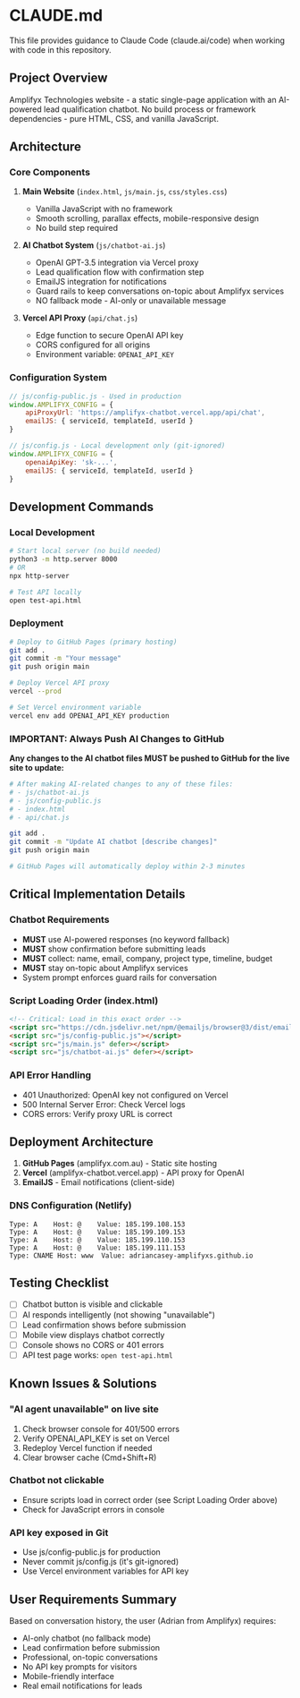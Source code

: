 # CLAUDE.md

This file provides guidance to Claude Code (claude.ai/code) when working with code in this repository.

## Project Overview
Amplifyx Technologies website - a static single-page application with an AI-powered lead qualification chatbot. No build process or framework dependencies - pure HTML, CSS, and vanilla JavaScript.

## Architecture

### Core Components
1. **Main Website** (`index.html`, `js/main.js`, `css/styles.css`)
   - Vanilla JavaScript with no framework
   - Smooth scrolling, parallax effects, mobile-responsive design
   - No build step required

2. **AI Chatbot System** (`js/chatbot-ai.js`)
   - OpenAI GPT-3.5 integration via Vercel proxy
   - Lead qualification flow with confirmation step
   - EmailJS integration for notifications
   - Guard rails to keep conversations on-topic about Amplifyx services
   - NO fallback mode - AI-only or unavailable message

3. **Vercel API Proxy** (`api/chat.js`)
   - Edge function to secure OpenAI API key
   - CORS configured for all origins
   - Environment variable: `OPENAI_API_KEY`

### Configuration System
```javascript
// js/config-public.js - Used in production
window.AMPLIFYX_CONFIG = {
    apiProxyUrl: 'https://amplifyx-chatbot.vercel.app/api/chat',
    emailJS: { serviceId, templateId, userId }
}

// js/config.js - Local development only (git-ignored)
window.AMPLIFYX_CONFIG = {
    openaiApiKey: 'sk-...',
    emailJS: { serviceId, templateId, userId }
}
```

## Development Commands

### Local Development
```bash
# Start local server (no build needed)
python3 -m http.server 8000
# OR
npx http-server

# Test API locally
open test-api.html
```

### Deployment
```bash
# Deploy to GitHub Pages (primary hosting)
git add .
git commit -m "Your message"
git push origin main

# Deploy Vercel API proxy
vercel --prod

# Set Vercel environment variable
vercel env add OPENAI_API_KEY production
```

### IMPORTANT: Always Push AI Changes to GitHub
**Any changes to the AI chatbot files MUST be pushed to GitHub for the live site to update:**
```bash
# After making AI-related changes to any of these files:
# - js/chatbot-ai.js
# - js/config-public.js
# - index.html
# - api/chat.js

git add .
git commit -m "Update AI chatbot [describe changes]"
git push origin main

# GitHub Pages will automatically deploy within 2-3 minutes
```

## Critical Implementation Details

### Chatbot Requirements
- **MUST** use AI-powered responses (no keyword fallback)
- **MUST** show confirmation before submitting leads
- **MUST** collect: name, email, company, project type, timeline, budget
- **MUST** stay on-topic about Amplifyx services
- System prompt enforces guard rails for conversation

### Script Loading Order (index.html)
```html
<!-- Critical: Load in this exact order -->
<script src="https://cdn.jsdelivr.net/npm/@emailjs/browser@3/dist/email.min.js"></script>
<script src="js/config-public.js"></script>
<script src="js/main.js" defer></script>
<script src="js/chatbot-ai.js" defer></script>
```

### API Error Handling
- 401 Unauthorized: OpenAI key not configured on Vercel
- 500 Internal Server Error: Check Vercel logs
- CORS errors: Verify proxy URL is correct

## Deployment Architecture

1. **GitHub Pages** (amplifyx.com.au) - Static site hosting
2. **Vercel** (amplifyx-chatbot.vercel.app) - API proxy for OpenAI
3. **EmailJS** - Email notifications (client-side)

### DNS Configuration (Netlify)
```
Type: A    Host: @    Value: 185.199.108.153
Type: A    Host: @    Value: 185.199.109.153  
Type: A    Host: @    Value: 185.199.110.153
Type: A    Host: @    Value: 185.199.111.153
Type: CNAME Host: www  Value: adriancasey-amplifyxs.github.io
```

## Testing Checklist
- [ ] Chatbot button is visible and clickable
- [ ] AI responds intelligently (not showing "unavailable")
- [ ] Lead confirmation shows before submission
- [ ] Mobile view displays chatbot correctly
- [ ] Console shows no CORS or 401 errors
- [ ] API test page works: `open test-api.html`

## Known Issues & Solutions

### "AI agent unavailable" on live site
1. Check browser console for 401/500 errors
2. Verify OPENAI_API_KEY is set on Vercel
3. Redeploy Vercel function if needed
4. Clear browser cache (Cmd+Shift+R)

### Chatbot not clickable
- Ensure scripts load in correct order (see Script Loading Order above)
- Check for JavaScript errors in console

### API key exposed in Git
- Use js/config-public.js for production
- Never commit js/config.js (it's git-ignored)
- Use Vercel environment variables for API key

## User Requirements Summary
Based on conversation history, the user (Adrian from Amplifyx) requires:
- AI-only chatbot (no fallback mode)
- Lead confirmation before submission
- Professional, on-topic conversations
- No API key prompts for visitors
- Mobile-friendly interface
- Real email notifications for leads